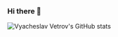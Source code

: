 ### Hi there 👋

<!-- <div align="center"> -->
![Vyacheslav Vetrov's GitHub stats](https://github-readme-stats.vercel.app/api?username=justlcoder&theme=algolia#gh-dark-mode-only&hide=issues,contribs)
<!-- </div> -->
